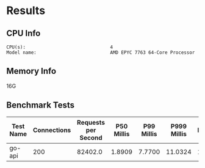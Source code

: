 # Results
## CPU Info
```
CPU(s):                               4
Model name:                           AMD EPYC 7763 64-Core Processor
```
## Memory Info
16G
## Benchmark Tests
| Test Name | Connections | Requests per Second | P50 Millis | P99 Millis | P999 Millis | API Memory MB | API CPU Time | API Threads |
| --------- | ----------- | ------------------- | ---------- | ---------- | ----------- | ------------- | ------------ | ----------- |
| go-api | 200 | 82402.0 | 1.8909 | 7.7700 | 11.0324 | 17.4 | 00:00:28 | 11 |
